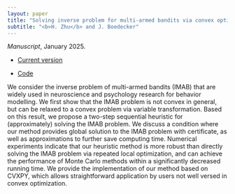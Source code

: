 ```yaml
---
layout: paper
title: "Solving inverse problem for multi-armed bandits via convex optimization"
subtitle: "<b>H. Zhu</b> and J. Boedecker"
---
```


*Manuscript*, January 2025.
<ul>
    <li><p><a href="/pdf/cvx_imab.pdf">Current version</a></p></li>
    <li><p><a href="https://github.com/nrgrp/cvx_imab">Code</a></p></li>
</ul>

We consider the inverse problem of multi-armed bandits (IMAB) that are widely used in neuroscience and psychology research for behavior modelling.
We first show that the IMAB problem is not convex in general, but can be relaxed to a convex problem via variable transformation.
Based on this result, we propose a two-step sequential heuristic for (approximately) solving the IMAB problem.
We discuss a condition where our method provides global solution to the IMAB problem with certificate, as well as approximations to further save computing time.
Numerical experiments indicate that our heuristic method is more robust than directly solving the IMAB problem via repeated local optimization, and can achieve the performance of Monte Carlo methods within a significantly decreased running time.
We provide the implementation of our method based on CVXPY, which allows straightforward application by users not well versed in convex optimization.
